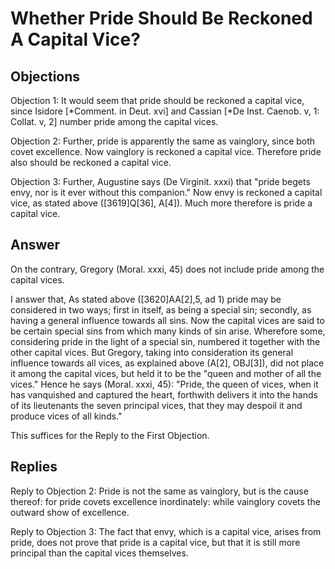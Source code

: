 # Whether Pride Should Be Reckoned A Capital Vice?

## Objections

Objection 1: It would seem that pride should be reckoned a capital vice, since Isidore [*Comment. in Deut. xvi] and Cassian [*De Inst. Caenob. v, 1: Collat. v, 2] number pride among the capital vices.

Objection 2: Further, pride is apparently the same as vainglory, since both covet excellence. Now vainglory is reckoned a capital vice. Therefore pride also should be reckoned a capital vice.

Objection 3: Further, Augustine says (De Virginit. xxxi) that "pride begets envy, nor is it ever without this companion." Now envy is reckoned a capital vice, as stated above ([3619]Q[36], A[4]). Much more therefore is pride a capital vice.

## Answer

On the contrary, Gregory (Moral. xxxi, 45) does not include pride among the capital vices.

I answer that, As stated above ([3620]AA[2],5, ad 1) pride may be considered in two ways; first in itself, as being a special sin; secondly, as having a general influence towards all sins. Now the capital vices are said to be certain special sins from which many kinds of sin arise. Wherefore some, considering pride in the light of a special sin, numbered it together with the other capital vices. But Gregory, taking into consideration its general influence towards all vices, as explained above (A[2], OBJ[3]), did not place it among the capital vices, but held it to be the "queen and mother of all the vices." Hence he says (Moral. xxxi, 45): "Pride, the queen of vices, when it has vanquished and captured the heart, forthwith delivers it into the hands of its lieutenants the seven principal vices, that they may despoil it and produce vices of all kinds."

This suffices for the Reply to the First Objection.

## Replies

Reply to Objection 2: Pride is not the same as vainglory, but is the cause thereof: for pride covets excellence inordinately: while vainglory covets the outward show of excellence.

Reply to Objection 3: The fact that envy, which is a capital vice, arises from pride, does not prove that pride is a capital vice, but that it is still more principal than the capital vices themselves.